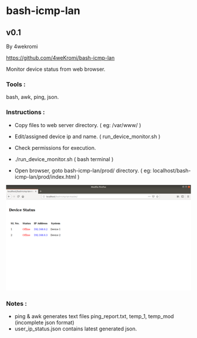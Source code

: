 # bash-icmp-lan 
## v0.1

By 4wekromi

https://github.com/4weKromi/bash-icmp-lan

Monitor device status from web browser.

### Tools :
bash, awk, ping, json.

### Instructions :
 - Copy files to web server directory. ( eg: /var/www/ )
 
 - Edit/assigned device ip and name. ( run_device_monitor.sh )
 
 - Check permissions for execution.
 
 - ./run_device_monitor.sh ( bash terminal )
 
 - Open browser, goto bash-icmp-lan/prod/ directory. ( eg: localhost/bash-icmp-lan/prod/index.html )
 
 ![screenshot-img](/res/Screenshot-00.png?raw=true "Screenshot 00")
 
 ### Notes :
 - ping & awk generates text files ping_report.txt, temp_1, temp_mod (incomplete json format)
 - user_ip_status.json contains latest generated json. 
